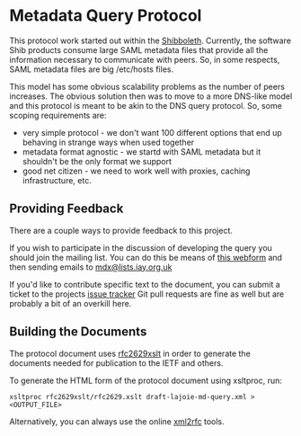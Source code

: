 Metadata Query Protocol
=======================
This protocol work started out within the [Shibboleth](http://shibboleth.net).
Currently, the software Shib products consume large SAML metadata files that
provide all the information necessary to communicate with peers.  So, in some 
respects, SAML metadata files are big /etc/hosts files.

This model has some obvious scalability problems as the number of peers
increases.  The obvious solution then was to move to a more DNS-like model and
this protocol is meant to be akin to the DNS query protocol.  So, some scoping
requirements are:

* very simple protocol - we don't want 100 different options that end up behaving in strange ways when used together
* metadata format agnostic - we startd with SAML metadata but it shouldn't be the only format we support
* good net citizen - we need to work well with proxies, caching infrastructure, etc.

Providing Feedback
------------------
There are a couple ways to provide feedback to this project.

If you wish to participate in the discussion of developing the query you should
join the mailing list.  You can do this be means of [this webform](http://lists.iay.org.uk/listinfo.cgi/mdx-iay.org.uk)
and then sending emails to [mdx@lists.iay.org.uk](mailto:mdx@lists.iay.org.uk)

If you'd like to contribute specific text to the document, you can submit a 
ticket to the projects [issue tracker](https://github.com/lajoie/md-query/issues)
Git pull requests are fine as well but are probably a bit of an overkill here.

Building the Documents
----------------------
The protocol document uses [rfc2629xslt](http://greenbytes.de/tech/webdav/rfc2629xslt/rfc2629xslt.html) 
in order to generate the documents needed for publication to the IETF and others.

To generate the HTML form of the protocol document using xsltproc, run:

    xsltproc rfc2629xslt/rfc2629.xslt draft-lajoie-md-query.xml > <OUTPUT_FILE>

Alternatively, you can always use the online [xml2rfc](http://xml.resource.org/)
tools.
